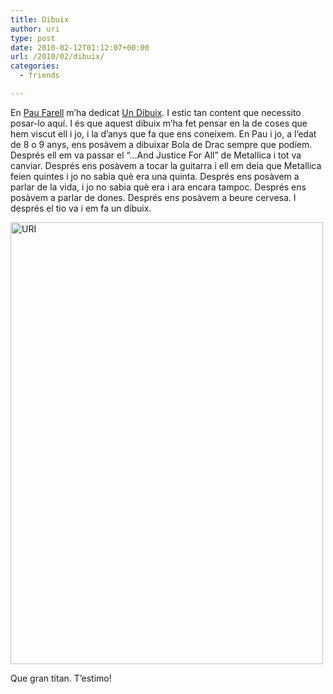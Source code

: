 ```yaml
---
title: Dibuix
author: uri
type: post
date: 2010-02-12T01:12:07+00:00
url: /2010/02/dibuix/
categories:
  - friends

---
```

En [Pau Farell][1] m&#8217;ha dedicat [Un Dibuix][2]. I estic tan content que necessito posar-lo aquí. I és que aquest dibuix m&#8217;ha fet pensar en la de coses que hem viscut ell i jo, i la d&#8217;anys que fa que ens coneixem. En Pau i jo, a l&#8217;edat de 8 o 9 anys, ens posàvem a dibuixar Bola de Drac sempre que podíem. Després ell em va passar el &#8220;&#8230;And Justice For All&#8221; de Metallica i tot va canviar. Després ens posàvem a tocar la guitarra i ell em deia que Metallica feien quintes i jo no sabia què era una quinta. Després ens posàvem a parlar de la vida, i jo no sabia què era i ara encara tampoc. Després ens posàvem a parlar de dones. Després ens posàvem a beure cervesa. I després el tio va i em fa un dibuix.

[<img src="/wp-content/uploads/2010/02/URI-500x707.jpg" alt="URI" title="URI" width="500" height="707" class="aligncenter size-medium wp-image-771" />][3]

Que gran titan. T&#8217;estimo!

 [1]: http://paufarell.blogspot.com/
 [2]: http://paufarell.blogspot.com/2010/02/uri-californikators-king.html
 [3]: http://3.bp.blogspot.com/_O3vdjod-5hM/S3LRt2ezHmI/AAAAAAAAB6M/jzkD5SLPGPk/s1600-h/URI.JPG